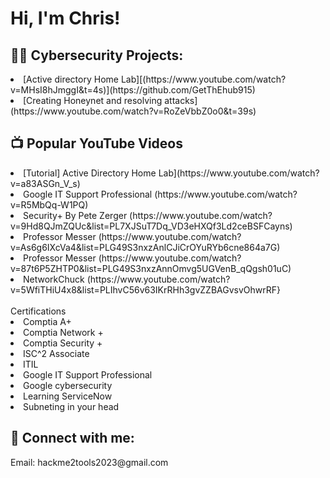 <h1>Hi, I'm Chris! <br/>

<h2>👨‍💻 Cybersecurity Projects:</h2>

<li>[Active directory Home Lab][(https://www.youtube.com/watch?v=MHsI8hJmggI&t=4s)](https://github.com/GetThEhub915)<br>
<li>[Creating Honeynet and resolving attacks](https://www.youtube.com/watch?v=RoZeVbbZ0o0&t=39s)</li>

<h2>📺 Popular YouTube Videos</h2>
<li>[Tutorial] Active Directory Home Lab](https://www.youtube.com/watch?v=a83ASGn_V_s) <br>
<li>Google IT Support Professional (https://www.youtube.com/watch?v=R5MbQq-W1PQ)<br>
<li>Security+ By Pete Zerger (https://www.youtube.com/watch?v=9Hd8QJmZQUc&list=PL7XJSuT7Dq_VD3eHXQf3Ld2ceBSFCayns)<br>
<li>Professor Messer (https://www.youtube.com/watch?v=As6g6IXcVa4&list=PLG49S3nxzAnlCJiCrOYuRYb6cne864a7G)<br>
<li>Professor Messer (https://www.youtube.com/watch?v=87t6P5ZHTP0&list=PLG49S3nxzAnnOmvg5UGVenB_qQgsh01uC)<br>
<li>NetworkChuck (https://www.youtube.com/watch?v=5WfiTHiU4x8&list=PLIhvC56v63IKrRHh3gvZZBAGvsvOhwrRF}<br><br>


</h2> Certifications</h2><br>
<li>Comptia A+<br>
<li>Comptia Network +<br>
<li>Comptia Security +<br>
<li>ISC^2 Associate<br>
<li>ITIL<br>
<li>Google IT Support Professional 
<li>Google cybersecurity
<li>Learning ServiceNow
<li>Subneting in your head

  <h2> 🤳 Connect with me:</h2>
Email: hackme2tools2023@gmail.com<br>

[linkedin]: https://www.linkedin.com/feed/?lipi=urn%3Ali%3Apage%3Ad_flagship3_profile_view_base%3BoySj5Gy%2FR9qi4YxjmCFaGw%3D%3D
